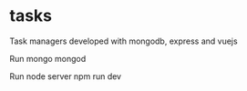 # tasks
Task managers developed with mongodb, express and vuejs

Run mongo
mongod

Run node server
npm run dev